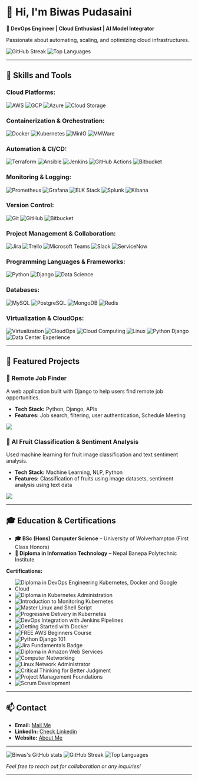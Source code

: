 # 👋 Hi, I'm Biwas Pudasaini

**🚀 DevOps Engineer | Cloud Enthusiast | AI Model Integrator**

Passionate about automating, scaling, and optimizing cloud infrastructures.


![GitHub Streak](https://github-readme-streak-stats.herokuapp.com/?user=uniquebiwas&theme=github-dark)
![Top Languages](https://github-readme-stats.vercel.app/api/top-langs/?username=uniquebiwas&layout=compact&theme=radical)

---

## 🔧 Skills and Tools

### **Cloud Platforms:**
 ![AWS](https://img.shields.io/badge/AWS-232F3E?logo=amazon-aws&logoColor=white)
 ![GCP](https://img.shields.io/badge/GCP-4285F4?logo=google-cloud&logoColor=white)
 ![Azure](https://img.shields.io/badge/Azure-0078D4?logo=microsoftazure&logoColor=white)
 ![Cloud Storage](https://img.shields.io/badge/Cloud_Storage-005A7B?logo=cloudflare&logoColor=white)

### **Containerization & Orchestration:**
 ![Docker](https://img.shields.io/badge/Docker-2496ED?logo=docker&logoColor=white)
 ![Kubernetes](https://img.shields.io/badge/Kubernetes-326CE5?logo=kubernetes&logoColor=white)
 ![MinIO](https://img.shields.io/badge/MinIO-4F5D95?logo=minio&logoColor=white)
 ![VMWare](https://img.shields.io/badge/VMWare-607078?logo=vmware&logoColor=white)

### **Automation & CI/CD:**
 ![Terraform](https://img.shields.io/badge/Terraform-7A42BC?logo=terraform&logoColor=white)
 ![Ansible](https://img.shields.io/badge/Ansible-000000?logo=ansible&logoColor=white)
 ![Jenkins](https://img.shields.io/badge/Jenkins-D24939?logo=jenkins&logoColor=white)
 ![GitHub Actions](https://img.shields.io/badge/GitHub_Actions-2088FF?logo=github-actions&logoColor=white)
 ![Bitbucket](https://img.shields.io/badge/Bitbucket-0052CC?logo=bitbucket&logoColor=white)

### **Monitoring & Logging:**
 ![Prometheus](https://img.shields.io/badge/Prometheus-E65000?logo=prometheus&logoColor=white)
 ![Grafana](https://img.shields.io/badge/Grafana-F00000?logo=grafana&logoColor=white)
 ![ELK Stack](https://img.shields.io/badge/ELK_Stack-005571?logo=elasticsearch&logoColor=white)
 ![Splunk](https://img.shields.io/badge/Splunk-0087BF?logo=splunk&logoColor=white)
 ![Kibana](https://img.shields.io/badge/Kibana-005571?logo=kibana&logoColor=white)

### **Version Control:**
 ![Git](https://img.shields.io/badge/Git-F05032?logo=git&logoColor=white)
 ![GitHub](https://img.shields.io/badge/GitHub-181717?logo=github&logoColor=white)
 ![Bitbucket](https://img.shields.io/badge/Bitbucket-0052CC?logo=bitbucket&logoColor=white)

### **Project Management & Collaboration:**
 ![Jira](https://img.shields.io/badge/Jira-0052CC?logo=jira&logoColor=white)
 ![Trello](https://img.shields.io/badge/Trello-0079BF?logo=trello&logoColor=white)
 ![Microsoft Teams](https://img.shields.io/badge/Microsoft_Teams-6264A7?logo=microsoftteams&logoColor=white)
 ![Slack](https://img.shields.io/badge/Slack-4A154B?logo=slack&logoColor=white)
 ![ServiceNow](https://img.shields.io/badge/ServiceNow-003C71?logo=servicenow&logoColor=white)

### **Programming Languages & Frameworks:**
 ![Python](https://img.shields.io/badge/Python-3776AB?logo=python&logoColor=white)
 ![Django](https://img.shields.io/badge/Django-092E20?logo=django&logoColor=white)
 ![Data Science](https://img.shields.io/badge/Data_Science-1F77B4?logo=data-science&logoColor=white)

### **Databases:**
 ![MySQL](https://img.shields.io/badge/MySQL-4479A1?logo=mysql&logoColor=white)
 ![PostgreSQL](https://img.shields.io/badge/PostgreSQL-4169E1?logo=postgresql&logoColor=white)
 ![MongoDB](https://img.shields.io/badge/MongoDB-47A248?logo=mongodb&logoColor=white)
 ![Redis](https://img.shields.io/badge/Redis-DC382D?logo=redis&logoColor=white)

### **Virtualization & CloudOps:**
 ![Virtualization](https://img.shields.io/badge/Virtualization-1F77B4?logo=vmware&logoColor=white)
 ![CloudOps](https://img.shields.io/badge/CloudOps-17B3A3?logo=cloudflare&logoColor=white)
 ![Cloud Computing](https://img.shields.io/badge/Cloud_Computing-0082FC?logo=cloudflare&logoColor=white)
 ![Linux](https://img.shields.io/badge/Linux-FCC624?logo=linux&logoColor=black)
 ![Python Django](https://img.shields.io/badge/Python_Django-092E20?logo=django&logoColor=white)
 ![Data Center Experience](https://img.shields.io/badge/Data_Center_Experience-17B3A3?logo=data-center&logoColor=white)

---

## 🌟 Featured Projects

### 🚀 Remote Job Finder
A web application built with Django to help users find remote job opportunities.

- **Tech Stack:** Python, Django, APIs
- **Features:** Job search, filtering, user authentication, Schedule Meeting
<a href="https://github.com/uniquebiwas/Remote-Job-Finder">
  <img align="center" src="https://github-readme-stats.vercel.app/api/pin/?username=uniquebiwas&repo=Remote-Job-Finder" />
</a>


### 🍇 AI Fruit Classification & Sentiment Analysis
Used machine learning for fruit image classification and text sentiment analysis.

- **Tech Stack:** Machine Learning, NLP, Python
- **Features:** Classification of fruits using image datasets, sentiment analysis using text data
<a href="https://github.com/uniquebiwas/Machine-Learning">
  <img align="center" src="https://github-readme-stats.vercel.app/api/pin/?username=uniquebiwas&repo=Machine-Learning" />
</a>


---

## 🎓 Education & Certifications

- **🎓 BSc (Hons) Computer Science** – University of Wolverhampton (First Class Honors)
- **🏅 Diploma in Information Technology** – Nepal Banepa Polytechnic Institute

**Certifications:**

- ![Diploma in DevOps Engineering Kubernetes, Docker and Google Cloud](https://img.shields.io/badge/Diploma_in_DevOps_Engineering_Kubernetes,_Docker_and_Google_Cloud-0073E6?logo=certification&logoColor=white)
- ![Diploma in Kubernetes Administration](https://img.shields.io/badge/Diploma_in_Kubernetes_Administration-0073E6?logo=certification&logoColor=white)
- ![Introduction to Monitoring Kubernetes](https://img.shields.io/badge/Introduction_to_Monitoring_Kubernetes-0073E6?logo=certification&logoColor=white)
- ![Master Linux and Shell Script](https://img.shields.io/badge/Master_Linux_and_Shell_Script-0073E6?logo=certification&logoColor=white)
- ![Progressive Delivery in Kubernetes](https://img.shields.io/badge/Progressive_Delivery_in_Kubernetes-0073E6?logo=certification&logoColor=white)
- ![DevOps Integration with Jenkins Pipelines](https://img.shields.io/badge/DevOps_Integration_with_Jenkins_Pipelines-0073E6?logo=certification&logoColor=white)
- ![Getting Started with Docker](https://img.shields.io/badge/Getting_Started_with_Docker-0073E6?logo=certification&logoColor=white)
- ![FREE AWS Beginners Course](https://img.shields.io/badge/FREE_AWS_Beginners_Course-0073E6?logo=certification&logoColor=white)
- ![Python Django 101](https://img.shields.io/badge/Python_Django_101-0073E6?logo=certification&logoColor=white)
- ![Jira Fundamentals Badge](https://img.shields.io/badge/Jira_Fundamentals_Badge-0073E6?logo=certification&logoColor=white)
- ![Diploma in Amazon Web Services](https://img.shields.io/badge/Diploma_in_Amazon_Web_Services-0073E6?logo=certification&logoColor=white)
- ![Computer Networking](https://img.shields.io/badge/Computer_Networking-0073E6?logo=certification&logoColor=white)
- ![Linux Network Administrator](https://img.shields.io/badge/Linux_Network_Administrator-0073E6?logo=certification&logoColor=white)
- ![Critical Thinking for Better Judgment](https://img.shields.io/badge/Critical_Thinking_for_Better_Judgment-0073E6?logo=certification&logoColor=white)
- ![Project Management Foundations](https://img.shields.io/badge/Project_Management_Foundations-0073E6?logo=certification&logoColor=white)
- ![Scrum Development](https://img.shields.io/badge/Scrum_Development-0073E6?logo=certification&logoColor=white)

---

## 📫 Contact

- **Email:** [Mail Me](mailto:info@biwaspudasaini.com.np)
- **LinkedIn:** [Check Linkedin](https://www.linkedin.com/in/biwas-pudasaini)
- **Website:** [About Me](https://biwaspudasaini.com.np/about)

---

![Biwas's GitHub stats](https://github-readme-stats.vercel.app/api?username=uniquebiwas&show_icons=true&theme=radical)
![GitHub Streak](https://github-readme-streak-stats.herokuapp.com/?user=uniquebiwas&theme=github-dark)
![Top Languages](https://github-readme-stats.vercel.app/api/top-langs/?username=uniquebiwas&layout=compact&theme=radical)

*Feel free to reach out for collaboration or any inquiries!*

---
